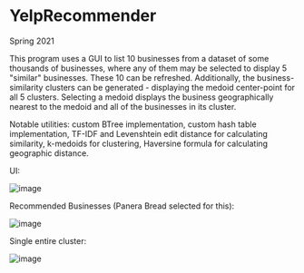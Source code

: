 # YelpRecommender
Spring 2021

This program uses a GUI to list 10 businesses from a dataset of some thousands of businesses, where any of them may be selected to display 5 "similar" businesses. These 10 can be refreshed. Additionally, the business-similarity clusters can be generated - displaying the medoid center-point for all 5 clusters. Selecting a medoid displays the business geographically nearest to the medoid and all of the businesses in its cluster.

Notable utilities: custom BTree implementation, custom hash table implementation, TF-IDF and Levenshtein edit distance for calculating similarity, k-medoids for clustering, Haversine formula for calculating geographic distance.

UI:

![image](https://user-images.githubusercontent.com/97318794/175034671-7f62b887-1a34-473f-aad1-949ee33e7235.png)

Recommended Businesses (Panera Bread selected for this):

![image](https://user-images.githubusercontent.com/97318794/175035599-6529c006-01a7-49c0-8836-5174b3d9beba.png)

Single entire cluster:

![image](https://user-images.githubusercontent.com/97318794/175035068-31c3a619-2c3a-4d48-9696-434f3b15d782.png)
